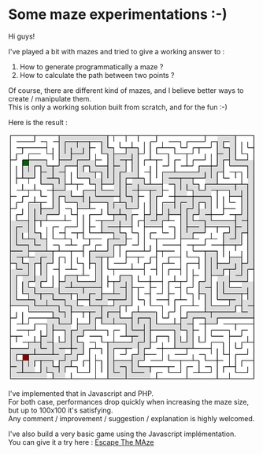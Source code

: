 # Some maze experimentations :-)

Hi guys!

I've played a bit with mazes and tried to give a working answer to :

1. How to generate programmatically a maze ?
2. How to calculate the path between two points ?

Of course, there are different kind of mazes, and I believe better ways to create / manipulate them.  
This is only a working solution built from scratch, and for the fun :-)  

Here is the result :

![Maze example](maze.png)

I've implemented that in Javascript and PHP.  
For both case, performances drop quickly when increasing the maze size, but up to 100x100 it's satisfying.  
Any comment / improvement / suggestion / explanation is highly welcomed.

I've also build a very basic game using the Javascript implémentation.  
You can give it a try here : [Escape The MAze](https://escape-the-maze.netlify.com/game/)
